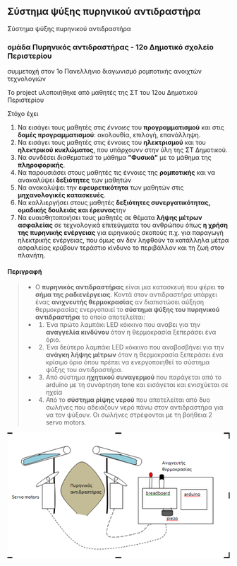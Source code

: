## Σύστημα ψύξης πυρηνικού αντιδραστήρα
Σύστημα ψύξης πυρηνικού αντιδραστήρα
### ομάδα Πυρηνικός αντιδραστήρας - 12ο Δημοτικό σχολείο Περιστερίου
 συμμετοχή στον 1ο Πανελλήνιο διαγωνισμό ρομποτικής ανοιχτών τεχνολογιών   
 
 Το project υλοποιήθηκε από μαθητές της ΣΤ του 12ου Δημοτικού Περιστερίου
 
 Στόχο έχει
 1. Να εισάγει τους μαθητές στις *έννοιες* του **προγραμματισμού** και στις **δομές προγραμματισμού**: ακολουθία, επιλογή, επανάλληψη.
 2. Να εισάγει τους μαθητές στις έννοιες του **ηλεκτρισμού** και του **ηλεκτρικού κυκλώματος**, που υπάρχουνν στην ύλη της ΣΤ Δημοτικού.
 3. Να συνδέσει *διαθεματικά* το μάθημα **"Φυσικά"** με το μάθημα της **πληροφορικής**.
 4. Να παρουσιάσει στους μαθητές τις έννοιες της **ρομποτικής** και να ανακαλύψει **δεξιότητες** των μαθητών
 5. Να ανακαλύψει την **εφευρετικότητα** των μαθητών στις **μηχανολογικές κατασκευές**.
 6. Να καλλιεργήσει στους μαθητές **δεξιότητες συνεργατικότητας, ομαδικής δουλειάς και έρευνας**την
 7. Να ευαισθητοποιήσει τους μαθητές σε θέματα **λήψης μέτρων ασφαλείας** σε τεχνολογικά επιτεύγματα του ανθρώπου όπως **η χρήση της πυρηνικής ενέργειας** για ειρηνικούς σκοπούς π.χ. για παραγωγή ηλεκτρικής ενέργειας, που όμως αν δεν ληφθούν τα κατάλληλα μέτρα ασφαλείας κρύβουν τεράστιο κίνδυνο το περιβάλλον και τη ζωή στον πλανήτη.
 
#### Περιγραφή
 >- Ο **πυρηνικός αντιδραστήρας** είναι μια κατασκευή που φέρει **το σήμα της ραδιενέργειας**. Κοντά στον αντιδραστήρα υπάρχει ένας **ανιχνευτής θερμοκρασίας** αν διαπιστώσει αύξηση θερμοκρασίας ενεργοποιεί το **σύστημα ψύξης του πυρηνικού αντιδραστήρα** το οποίο αποτελείται:
  > - 1.	Ένα πρώτο λαμπάκι LED κόκκινο που αναβει για την **αναγγελία κινδύνου** όταν η θερμοκρασία ξεπεράσει ένα όριο.
  > - 2.	Ένα δεύτερο λαμπάκι LED κόκκινο που αναβοσβήνει για την **ανάγκη λήψης μέτρων** όταν η θερμοκρασία ξεπεράσει ένα κρίσιμο όριο όπου πρέπει να ενεργοποιηθεί το σύστημα ψύξης του αντιδραστήρα.
  > - 3.  Aπό σύστημα **ηχητικού συναγερμού** που παράγεται από το arduino με τη συνάρτηση tone και εισάγεται και ενισχύεται σε ηχεία 
  > - 4.	Από το **σύστημα ρίψης νερού** που αποτελείται από δυο σωλήνες που αδειάζουν νερό πάνω στον αντιδραστήρα για να τον ψύξουν. Οι σωλήνες στρέφονται με τη βοήθεια 2 servo motors. 

![μοντέλο του πυραύλου](/assets/images/adidrastiras.png)
